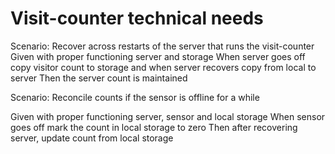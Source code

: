 # Visit-counter technical needs

Scenario: Recover across restarts of the server
that runs the visit-counter
  Given with proper functioning server and storage
When server goes off copy visitor count to storage
  and when server recovers copy from local to server
  Then the server count is maintained

Scenario: Reconcile counts if the sensor is offline for a while

  Given with proper functioning server, sensor and local storage
  When sensor goes off mark the count in local storage to zero
  Then after recovering server, update count from local storage
